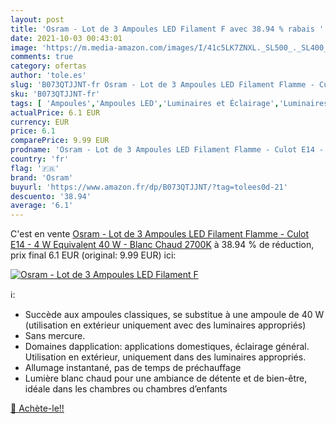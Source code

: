 ```yaml
---
layout: post
title: 'Osram - Lot de 3 Ampoules LED Filament F avec 38.94 % rabais '
date: 2021-10-03 00:43:01
image: 'https://m.media-amazon.com/images/I/41c5LK7ZNXL._SL500_._SL400_.jpg'
comments: true
category: ofertas
author: 'tole.es'
slug: 'B073QTJJNT-fr Osram - Lot de 3 Ampoules LED Filament Flamme - Culot E14...'
sku: 'B073QTJJNT-fr'
tags: [ 'Ampoules','Ampoules LED','Luminaires et Éclairage','Luminaires et éclairage','osram', ]
actualPrice: 6.1 EUR
currency: EUR
price: 6.1
comparePrice: 9.99 EUR
prodname: 'Osram - Lot de 3 Ampoules LED Filament Flamme - Culot E14 - 4 W Equivalent 40 W - Blanc Chaud 2700K'
country: 'fr'
flag: '🇫🇷'
brand: 'Osram'
buyurl: 'https://www.amazon.fr/dp/B073QTJJNT/?tag=tolees0d-21'
descuento: '38.94'
average: '6.1'
---
```


C'est en vente [Osram - Lot de 3 Ampoules LED Filament Flamme - Culot E14 - 4 W Equivalent 40 W - Blanc Chaud 2700K](https://www.amazon.fr/dp/B073QTJJNT/?tag=tolees0d-21)  à  38.94 % de réduction, prix final  6.1 EUR (original: 9.99 EUR) ici:

[![Osram - Lot de 3 Ampoules LED Filament F](https://m.media-amazon.com/images/I/41c5LK7ZNXL._SL500_._SL400_.jpg)](https://www.amazon.fr/dp/B073QTJJNT/?tag=tolees0d-21)

ℹ️:

- Succède aux ampoules classiques, se substitue à une ampoule de 40 W (utilisation en extérieur uniquement avec des luminaires appropriés)
- Sans mercure.
- Domaines dapplication: applications domestiques, éclairage général. Utilisation en extérieur, uniquement dans des luminaires appropriés.
- Allumage instantané, pas de temps de préchauffage
- Lumière blanc chaud pour une ambiance de détente et de bien-être, idéale dans les chambres ou chambres d’enfants

[🛒 Achète-le!!](https://www.amazon.fr/dp/B073QTJJNT/?tag=tolees0d-21)
